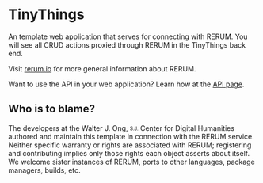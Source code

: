 # TinyThings
An template web application that serves for connecting with RERUM.  You will see all
CRUD actions proxied through RERUM in the TinyThings back end.  

Visit [rerum.io](http://rerum.io) for more general information about RERUM.

Want to use the API in your web application?  Learn how at the [API page](https://github.com/CenterForDigitalHumanities/rerum_server/blob/master/API.md).


## Who is to blame?
The developers at the Walter J. Ong, <sub><sup>S.J.</sup></sub> Center for Digital Humanities authored and maintain this template
in connection with the RERUM service.
Neither specific warranty or rights are associated with RERUM; registering and contributing implies only those rights 
each object asserts about itself. We welcome sister instances of RERUM, ports to other languages, package managers, builds, etc.


